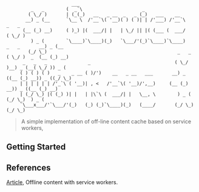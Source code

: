 ```
                        ___                                           
         _   _        (  _`\                      _                  
        ( \_/ )       | (_(_)   __   _ __  _   _ (_)   ___    __     
       __) _ (__      `\__ \  /'__`\( '__)( ) ( )| | /'___) /'__`\                   _   _
      (__ (_) __)     ( )_) |(  ___/| |   | \_/ || |( (___ (  ___/                  ( \_/ )
         ) _ (        `\____)`\____)(_)   `\___/'(_)`\____)`\____)     _   _       __) _ (__
        (_/ \_)                                                _   _  ( \_/ )  _  (__ (_) __)         
      _   _   _               _                               ( \_/ )__) _ (__( \_/ )) _ (      
     ( ) ( ) ( )   _    _ __ ( )/')    __   _ __   ___       __) _ ((__ (_) __)) _ ((_/ \_)       
     | | | | | | /'_`\ ( '__)| , <   /'__`\( '__)/',__)     (__ (_) __)) _ ((__ (_) __)        
     | (_/ \_) |( (_) )| |   | |\`\ (  ___/| |   \__, \        ) _ (  (_/ \_)  ) _ (           
     `\___x___/'`\___/'(_)   (_) (_)`\____)(_)   (____/       (_/ \_)         (_/ \_)           

```

> A simple implementation of off-line content cache based on service workers,


## Getting Started


## References

[Article](https://madebymike.com.au//writing/service-workers/?utm_source=codropscollective), Offline content with service workers.
